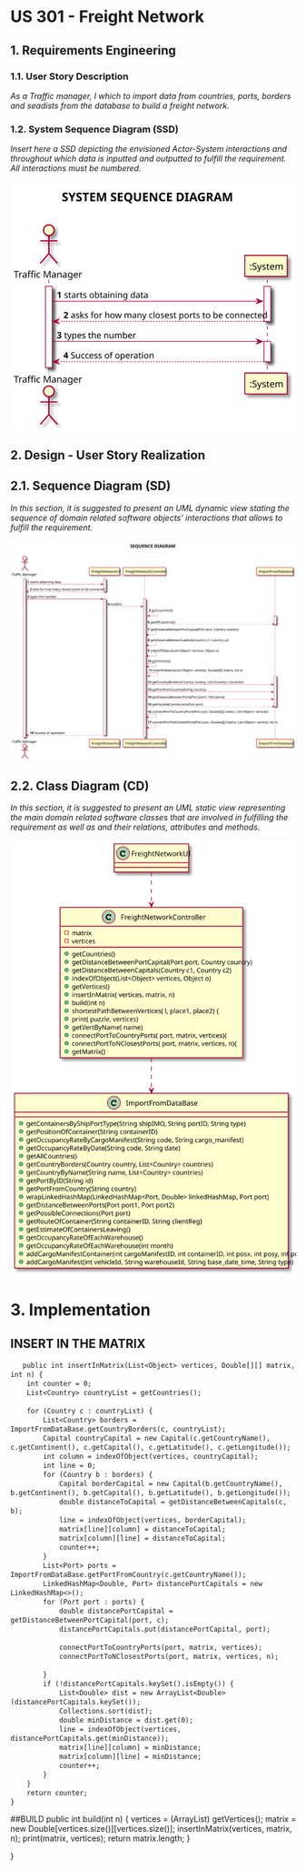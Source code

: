 # US 301 - Freight Network

## 1. Requirements Engineering


### 1.1. User Story Description

*As a Traffic manager, I which to import data from countries, ports, borders and
seadists from the database to build a freight network.*

### 1.2. System Sequence Diagram (SSD)

*Insert here a SSD depicting the envisioned Actor-System interactions and throughout which data is inputted and outputted to fulfill the requirement. All interactions must be numbered.*

![US301-SSD](SSD_301.svg)



## 2. Design - User Story Realization

## 2.1. Sequence Diagram (SD)

*In this section, it is suggested to present an UML dynamic view stating the sequence of domain related software objects' interactions that allows to fulfill the requirement.*

![US301-SD](SD_301.svg)

## 2.2. Class Diagram (CD)

*In this section, it is suggested to present an UML static view representing the main domain related software classes that are involved in fulfilling the requirement as well as and their relations, attributes and methods.*

![US301-CD](CD_301.svg)

# 3. Implementation

## INSERT IN THE MATRIX
       public int insertInMatrix(List<Object> vertices, Double[][] matrix, int n) {
        int counter = 0;
        List<Country> countryList = getCountries();

        for (Country c : countryList) {
            List<Country> borders = ImportFromDataBase.getCountryBorders(c, countryList);
            Capital countryCapital = new Capital(c.getCountryName(), c.getContinent(), c.getCapital(), c.getLatitude(), c.getLongitude());
            int column = indexOfObject(vertices, countryCapital);
            int line = 0;
            for (Country b : borders) {
                Capital borderCapital = new Capital(b.getCountryName(), b.getContinent(), b.getCapital(), b.getLatitude(), b.getLongitude());
                double distanceToCapital = getDistanceBetweenCapitals(c, b);
                line = indexOfObject(vertices, borderCapital);
                matrix[line][column] = distanceToCapital;
                matrix[column][line] = distanceToCapital;
                counter++;
            }
            List<Port> ports = ImportFromDataBase.getPortFromCountry(c.getCountryName());
            LinkedHashMap<Double, Port> distancePortCapitals = new LinkedHashMap<>();
            for (Port port : ports) {
                double distancePortCapital = getDistanceBetweenPortCapital(port, c);
                distancePortCapitals.put(distancePortCapital, port);

                connectPortToCountryPorts(port, matrix, vertices);
                connectPortToNClosestPorts(port, matrix, vertices, n);

            }
            if (!distancePortCapitals.keySet().isEmpty()) {
                List<Double> dist = new ArrayList<Double>(distancePortCapitals.keySet());
                Collections.sort(dist);
                double minDistance = dist.get(0);
                line = indexOfObject(vertices, distancePortCapitals.get(minDistance));
                matrix[line][column] = minDistance;
                matrix[column][line] = minDistance;
                counter++;
            }
        }
        return counter;
    }

##BUILD
    public int build(int n) {
    vertices = (ArrayList<Object>) getVertices();
    matrix = new Double[vertices.size()][vertices.size()];
    insertInMatrix(vertices, matrix, n);
    print(matrix, vertices);
    return matrix.length;
    }



}